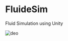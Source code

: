 # FluideSim
Fluid Simulation using Unity

![deo](https://github.com/doRA9876/FluideSim/wiki/images/mps.gif)
